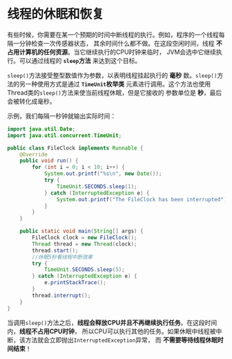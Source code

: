 线程的休眠和恢复
=========================================================
有些时候，你需要在某一个预期的时间中断线程的执行。例如，程序的一个线程每隔一分钟检查一次传感器状态，
其余时间什么都不做。在这段空闲时间，线程 **不占用计算机的任何资源**。当它继续执行的CPU时钟来临时，
JVM会选中它继续执行。可以通过线程的 **`sleep`方法** 来达到这个目标。

`sleep()`方法接受整型数值作为参数，以表明线程挂起执行的 **毫秒** 数。`sleep()`方法的另一种使用方式是通过
**`TimeUnit`枚举类** 元素进行调用。这个方法也使用Thread类的`sleep()`方法来使当前线程休眠，但是它接收的
参数单位是 **秒**，最后会被转化成毫秒。

示例，我们每隔一秒钟就输出实际时间：
```java
import java.util.Date;
import java.util.concurrent.TimeUnit;

public class FileClock implements Runnable {
    @Override
    public void run() {
        for (int i = 0; i < 10; i++) {
            System.out.printf("%s\n", new Date());
            try {
                TimeUnit.SECONDS.sleep(1);
            } catch (InterruptedException e) {
                System.out.printf("The FileClock has been interrupted");
            }
        }
    }

    public static void main(String[] args) {
        FileClock clock = new FileClock();
        Thread thread = new Thread(clock);
        thread.start();
        //休眠5秒看线程中断效果
        try {
            TimeUnit.SECONDS.sleep(5);
        } catch (InterruptedException e) {
            e.printStackTrace();
        }
        thread.interrupt();
    }
}
```
当调用`sleep()`方法之后，**线程会释放CPU并且不再继续执行任务**。在这段时间内，**线程不占用CPU时钟**，
所以CPU可以执行其他的任务。如果休眠中线程被中断，该方法就会立即抛出`InterruptedException`异常，
而 **不需要等待线程休眠时间结束**！
